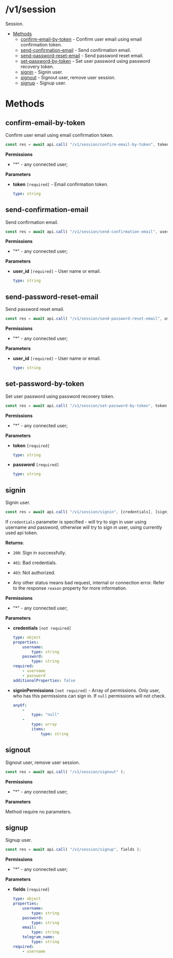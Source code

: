 # /v1/session

Session.

-   [Methods](#methods)
    -   [confirm-email-by-token](#confirm-email-by-token) - Confirm user email using email confirmation token.
    -   [send-confirmation-email](#send-confirmation-email) - Send confirmation email.
    -   [send-password-reset-email](#send-password-reset-email) - Send password reset email.
    -   [set-password-by-token](#set-password-by-token) - Set user password using password recovery token.
    -   [signin](#signin) - Signin user.
    -   [signout](#signout) - Signout user, remove user session.
    -   [signup](#signup) - Signup user.

<a id="methods"></a>

# Methods

<a id="confirm-email-by-token"></a>

## confirm-email-by-token

Confirm user email using email confirmation token.

<!-- prettier-ignore -->
```js
const res = await api.call( "/v1/session/confirm-email-by-token", token );
```

**Permissions**

-   "\*" - any connected user;

**Parameters**

-   **token** `[required]` - Email confirmation token.

    <!-- prettier-ignore -->
    ```yaml
    type: string
    ```

<a id="send-confirmation-email"></a>

## send-confirmation-email

Send confirmation email.

<!-- prettier-ignore -->
```js
const res = await api.call( "/v1/session/send-confirmation-email", user_id );
```

**Permissions**

-   "\*" - any connected user;

**Parameters**

-   **user_id** `[required]` - User name or email.

    <!-- prettier-ignore -->
    ```yaml
    type: string
    ```

<a id="send-password-reset-email"></a>

## send-password-reset-email

Send password reset email.

<!-- prettier-ignore -->
```js
const res = await api.call( "/v1/session/send-password-reset-email", user_id );
```

**Permissions**

-   "\*" - any connected user;

**Parameters**

-   **user_id** `[required]` - User name or email.

    <!-- prettier-ignore -->
    ```yaml
    type: string
    ```

<a id="set-password-by-token"></a>

## set-password-by-token

Set user password using password recovery token.

<!-- prettier-ignore -->
```js
const res = await api.call( "/v1/session/set-password-by-token", token, password );
```

**Permissions**

-   "\*" - any connected user;

**Parameters**

-   **token** `[required]`

    <!-- prettier-ignore -->
    ```yaml
    type: string
    ```

-   **password** `[required]`

    <!-- prettier-ignore -->
    ```yaml
    type: string
    ```

<a id="signin"></a>

## signin

Signin user.

<!-- prettier-ignore -->
```js
const res = await api.call( "/v1/session/signin", [credentials], [signinPermissions] );
```

If `credentials` parameter is specified - will try to sign in user using username and password, otherwise will try to sign in user, using currently used api token.

**Returns**:

-   `200`: Sign in successfully.

-   `401`: Bad credentials.

-   `403`: Not authorized.

-   Any other status means bad request, internal or connection error. Refer to the response `reason` property for more information.

**Permissions**

-   "\*" - any connected user;

**Parameters**

-   **credentials** `[not required]`

    <!-- prettier-ignore -->
    ```yaml
    type: object
    properties:
        username:
            type: string
        password:
            type: string
    required:
        - username
        - password
    additionalProperties: false
    ```

-   **signinPermissions** `[not required]` - Array of permissions. Only user, who has this permissions can sign in. If `null` permissions will not check.

    <!-- prettier-ignore -->
    ```yaml
    anyOf:
        -
            type: "null"
        -
            type: array
            items:
                type: string
    ```

<a id="signout"></a>

## signout

Signout user, remove user session.

<!-- prettier-ignore -->
```js
const res = await api.call( "/v1/session/signout" );
```

**Permissions**

-   "\*" - any connected user;

**Parameters**

Method require no parameters.

<a id="signup"></a>

## signup

Signup user.

<!-- prettier-ignore -->
```js
const res = await api.call( "/v1/session/signup", fields );
```

**Permissions**

-   "\*" - any connected user;

**Parameters**

-   **fields** `[required]`

    <!-- prettier-ignore -->
    ```yaml
    type: object
    properties:
        username:
            type: string
        password:
            type: string
        email:
            type: string
        telegram_name:
            type: string
    required:
        - username
    ```
